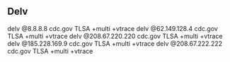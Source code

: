 ## Delv

delv @8.8.8.8 cdc.gov TLSA +multi +vtrace
delv @62.149.128.4 cdc.gov TLSA +multi +vtrace
delv @208.67.220.220 cdc.gov TLSA +multi +vtrace
delv @185.228.169.9 cdc.gov TLSA +multi +vtrace
delv @208.67.222.222 cdc.gov TLSA +multi +vtrace
